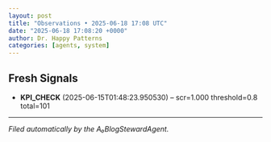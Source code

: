 ```yaml
---
layout: post
title: "Observations • 2025-06-18 17:08 UTC"
date: "2025-06-18 17:08:20 +0000"
author: Dr. Happy Patterns
categories: [agents, system]
---
```


## Fresh Signals

* **KPI_CHECK** (2025-06-15T01:48:23.950530) – scr=1.000 threshold=0.8 total=101

---

*Filed automatically by the A₀BlogStewardAgent.*
